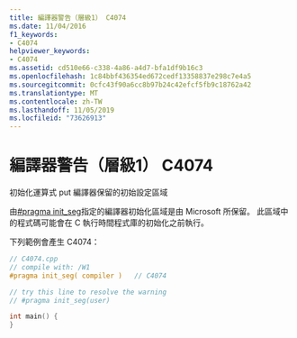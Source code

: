 ```yaml
---
title: 編譯器警告（層級1） C4074
ms.date: 11/04/2016
f1_keywords:
- C4074
helpviewer_keywords:
- C4074
ms.assetid: cd510e66-c338-4a86-a4d7-bfa1df9b16c3
ms.openlocfilehash: 1c84bbf436354ed672cedf13358837e298c7e4a5
ms.sourcegitcommit: 0cfc43f90a6cc8b97b24c42efcf5fb9c18762a42
ms.translationtype: MT
ms.contentlocale: zh-TW
ms.lasthandoff: 11/05/2019
ms.locfileid: "73626913"
---
```

# <a name="compiler-warning-level-1-c4074"></a>編譯器警告（層級1） C4074

初始化運算式 put 編譯器保留的初始設定區域

由[#pragma init_seg](../../preprocessor/init-seg.md)指定的編譯器初始化區域是由 Microsoft 所保留。 此區域中的程式碼可能會在 C 執行時間程式庫的初始化之前執行。

下列範例會產生 C4074：

```cpp
// C4074.cpp
// compile with: /W1
#pragma init_seg( compiler )   // C4074

// try this line to resolve the warning
// #pragma init_seg(user)

int main() {
}
```